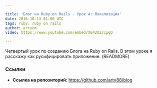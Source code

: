 ```yaml
---

title: 'Блог на Ruby on Rails - Урок 4: Локализация'
date: 2016-10-13 01:00 UTC
tags: ruby, ruby on rails
author: artyom
video: https://www.youtube.com/embed/XG42O2JcpqQ

---
```


Четвертый урок по созданию Блога на Ruby on Rails. В этом уроке я расскажу как русифицировать приложение.
(READMORE)

### Ссылки

  * **Ссылка на репозиторий:** https://github.com/arty88/blog

